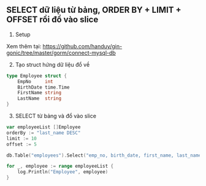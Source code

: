 ## SELECT dữ liệu từ bảng, ORDER BY + LIMIT + OFFSET rồi đổ vào slice

1. Setup

Xem thêm tại: https://github.com/handuy/gin-gonic/tree/master/gorm/connect-mysql-db

2. Tạo struct hứng dữ liệu đổ về

```go
type Employee struct {
	EmpNo     int
	BirthDate time.Time
	FirstName string
	LastName  string
}
```

3. SELECT từ bảng và đổ vào slice

```go
var employeeList []Employee
orderBy := "last_name DESC"
limit := 10
offset := 5

db.Table("employees").Select("emp_no, birth_date, first_name, last_name").Where("first_name LIKE ?", "Cristinel%").Order(orderBy).Limit(limit).Offset(offset).Scan(&employeeList)

for _, employee := range employeeList {
	log.Println("Employee", employee)
}
```